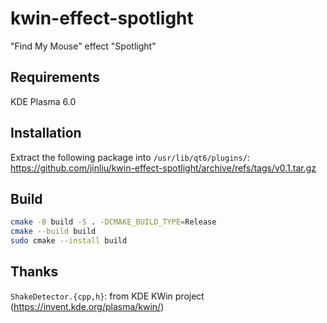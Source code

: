 # kwin-effect-spotlight
"Find My Mouse" effect "Spotlight"

## Requirements

KDE Plasma 6.0

## Installation

Extract the following package into `/usr/lib/qt6/plugins/`:
https://github.com/jinliu/kwin-effect-spotlight/archive/refs/tags/v0.1.tar.gz

## Build

```bash
cmake -B build -S . -DCMAKE_BUILD_TYPE=Release
cmake --build build
sudo cmake --install build
```

## Thanks

`ShakeDetector.{cpp,h}`: from KDE KWin project (https://invent.kde.org/plasma/kwin/)
